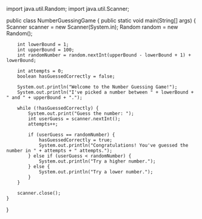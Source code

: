 import java.util.Random;
import java.util.Scanner;

public class NumberGuessingGame {
    public static void main(String[] args) {
        Scanner scanner = new Scanner(System.in);
        Random random = new Random();

        int lowerBound = 1;
        int upperBound = 100;
        int randomNumber = random.nextInt(upperBound - lowerBound + 1) + lowerBound;

        int attempts = 0;
        boolean hasGuessedCorrectly = false;

        System.out.println("Welcome to the Number Guessing Game!");
        System.out.println("I've picked a number between " + lowerBound + " and " + upperBound + ".");

        while (!hasGuessedCorrectly) {
            System.out.print("Guess the number: ");
            int userGuess = scanner.nextInt();
            attempts++;

            if (userGuess == randomNumber) {
                hasGuessedCorrectly = true;
                System.out.println("Congratulations! You've guessed the number in " + attempts + " attempts.");
            } else if (userGuess < randomNumber) {
                System.out.println("Try a higher number.");
            } else {
                System.out.println("Try a lower number.");
            }
        }

        scanner.close();
    }
}
